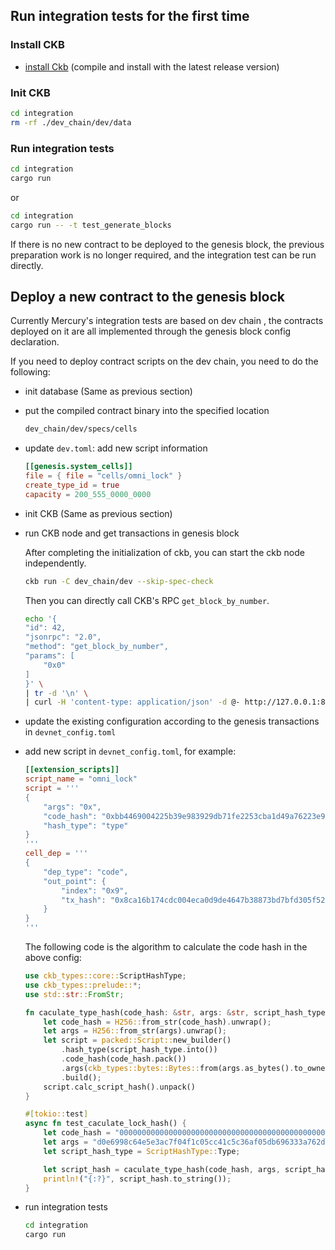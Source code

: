 ## Run integration tests for the first time


### Install CKB

- [install Ckb](https://docs.nervos.org/docs/basics/guides/get-ckb/#build-from-source) (compile and install with the latest release version)

### Init CKB

```bash
cd integration
rm -rf ./dev_chain/dev/data
```

### Run integration tests

```bash
cd integration
cargo run
```

or
 
```bash
cd integration
cargo run -- -t test_generate_blocks
```

If there is no new contract to be deployed to the genesis block, the previous preparation work is no longer required, and the integration test can be run directly.

## Deploy a new contract to the genesis block

Currently Mercury's integration tests are based on dev chain
, the contracts deployed on it are all implemented through the genesis block config declaration.

If you need to deploy contract scripts on the dev chain, you need to do the following:

- init database (Same as previous section)
- put the compiled contract binary into the specified location

    ```bash
    dev_chain/dev/specs/cells
    ```

- update `dev.toml`: add new script information

    ```toml
    [[genesis.system_cells]]
    file = { file = "cells/omni_lock" }
    create_type_id = true
    capacity = 200_555_0000_0000
    ```

- init CKB (Same as previous section)
- run CKB node and get transactions in genesis block

    After completing the initialization of ckb, you can start the ckb node independently.


    ```bash
    ckb run -C dev_chain/dev --skip-spec-check
    ```

    Then you can directly call CKB's RPC `get_block_by_number`.

    ```bash
    echo '{
    "id": 42,
    "jsonrpc": "2.0",
    "method": "get_block_by_number",
    "params": [
        "0x0"
    ]
    }' \
    | tr -d '\n' \
    | curl -H 'content-type: application/json' -d @- http://127.0.0.1:8114 > genesis.json
    ```

- update the existing configuration according to the genesis transactions in `devnet_config.toml`

- add new script in `devnet_config.toml`, for example:

    ```toml
    [[extension_scripts]]
    script_name = "omni_lock"
    script = '''
    {
        "args": "0x",
        "code_hash": "0xbb4469004225b39e983929db71fe2253cba1d49a76223e9e1d212cdca1f79f28",
        "hash_type": "type"
    }
    '''
    cell_dep = '''
    {
        "dep_type": "code",
        "out_point": {
            "index": "0x9",
            "tx_hash": "0x8ca16b174cdc004eca0d9de4647b38873bd7bfd305f52155f897d90b2b0b22eb"
        }
    }
    '''
    ```

    The following code is the algorithm to calculate the code hash in the above config:

    ```rust
    use ckb_types::core::ScriptHashType;
    use ckb_types::prelude::*;
    use std::str::FromStr;

    fn caculate_type_hash(code_hash: &str, args: &str, script_hash_type: ScriptHashType) -> H256 {
        let code_hash = H256::from_str(code_hash).unwrap();
        let args = H256::from_str(args).unwrap();
        let script = packed::Script::new_builder()
            .hash_type(script_hash_type.into())
            .code_hash(code_hash.pack())
            .args(ckb_types::bytes::Bytes::from(args.as_bytes().to_owned()).pack())
            .build();
        script.calc_script_hash().unpack()
    }

    #[tokio::test]
    async fn test_caculate_lock_hash() {
        let code_hash = "00000000000000000000000000000000000000000000000000545950455f4944";
        let args = "d0e6998c64e5e3ac7f04f1c05cc41c5c36af05db696333a762d4f1ef2f407468";
        let script_hash_type = ScriptHashType::Type;

        let script_hash = caculate_type_hash(code_hash, args, script_hash_type);
        println!("{:?}", script_hash.to_string());
    }
    ```

- run integration tests

    ```bash
    cd integration
    cargo run
    ```

